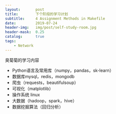 ```yaml
---
layout:       post
title:        下个阶段的学习计划
subtitle:     4 Assignment Methods in Makefile
date:         2019-07-24
header-img:   img/post/self-study-room.jpg
header-mask:  0.25
catalog:      true
tags:
    - Network
---
```


臭菊菊的学习内容

- Python语言及常用库（numpy，pandas，sk-learn）
- 数据库mysql，redis，mongodb
- 爬虫（requests，beautifulsoup）
- 可视化（matplotlib）
- 操作系统 linux
- 大数据（hadoop，spark，hive）
- 数据挖掘算法（回归分析）
